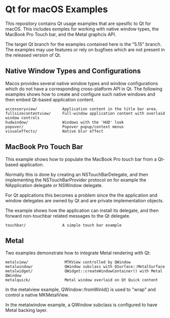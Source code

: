 Qt for macOS Examples
=====================

This repository contains Qt usage examples that are spesific
to Qt for macOS. This includes exmples for working with native
window types, the MacBook Pro Touch bar, and the Metal graphcis API.

The target Qt branch for the examples contained here is the "5.15"
branch. The examples may use features or rely on bugfixes which
are not present in the released version of Qt.

Native Window Types and Configurations
--------------------------------------
Macos provides several native window types and window configurations
which do not have a corresponding cross-platform API in Qt. The following
examples shows how to create and configure such native windows and
then embed Qt-based application content.

    accessoryview/           Application content in the title bar area.
    fullsizecontentview/     Full-window application content with overlaid window controls
    hudwindow/               Windows with the 'HUD' look
    popover/                 Popover popup/context menus
    visualeffects/           Native blur effect

MacBook Pro Touch Bar
---------------------
This example shows how to populate the MacBook Pro touch bar from
a Qt-based applicaiton.

Normally this is done by creating an NSTouchBarDelegate, and then
implementing the NSTouchBarProvider protocol on for example the
NApplication delegate or NSWindow delegate.

For Qt applcations this becomes a problem since the the application
and window delegates are owned by Qt and are private implementation
objects.

The example shows how the application can install its delegate,
and then forward non-touchbar related messages to the Qt delegate.

    touchbar/                A simple touch bar example

Metal
-----
Two examples demonstrate how to integrate Metal rendering with Qt:

    metalview/                MTKView controlled by QWindow
    metalwindow/              QWindow subclass with QSurface::MetalSurface
    metalwidget/              QWidget::createWindowContainer() with Metal QWindow
    metalquick/               Metal window overlaid on Qt Quick content

In the metalview example, QWindow::fromWinId() is used to "wrap"
and control a native MKMetalView.

In the metalwindow example, a QWindow subclass is configured
to have Metal backing layer.
